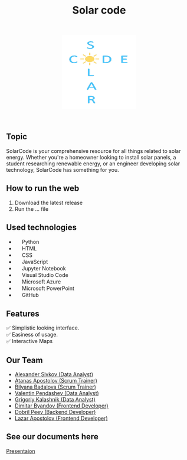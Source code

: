 <h1 align="center" > Solar code</h1>
<br>
<p align="center">
<img src="logo.png" alt="logo" height="200" width="200">
</p>
 
<br>
 
## Topic
SolarCode is your comprehensive resource for all things related to solar energy. Whether you're a homeowner looking to install solar panels, a student researching renewable energy, or an engineer developing solar technology, SolarCode has something for you.
 
## How to run the web
<ol>
<li> Download the latest release </li>
<li> Run the ... file </li>
</ol>

## Used technologies
- <img src="https://encrypted-tbn0.gstatic.com/images?q=tbn:ANd9GcTOLTSWvOXpnFCGXpLFVJY3xJoX2cmibudYFBtz2MGRrrlY0GUbg3uw7KuhbhAKy83A_F0&usqp=CAU" width="15" height="15"> Python <br>
- <img src="https://upload.wikimedia.org/wikipedia/commons/thumb/6/61/HTML5_logo_and_wordmark.svg/180px-HTML5_logo_and_wordmark.svg.png" width="15" height="15"> HTML<br>
- <img src="https://upload.wikimedia.org/wikipedia/commons/thumb/d/d5/CSS3_logo_and_wordmark.svg/800px-CSS3_logo_and_wordmark.svg.png" width="15" height="15"> CSS <br>
- <img src="https://quintagroup.com/cms/js/js-image/javascript-logo.png" width="15" height="15"> JavaScript <br>
- <img src="https://upload.wikimedia.org/wikipedia/commons/thumb/3/38/Jupyter_logo.svg/1200px-Jupyter_logo.svg.png" width="15" height="15"> Jupyter Notebook <br>
- <img src="https://upload.wikimedia.org/wikipedia/commons/thumb/9/9a/Visual_Studio_Code_1.35_icon.svg/2048px-Visual_Studio_Code_1.35_icon.svg.png" width="15" height="15"> Visual Studio Code <br>
- <img src="https://upload.wikimedia.org/wikipedia/commons/thumb/f/fa/Microsoft_Azure.svg/225px-Microsoft_Azure.svg.png" width="15" height="15"> Microsoft Azure<br>
- <img src="https://upload.wikimedia.org/wikipedia/commons/thumb/0/0d/Microsoft_Office_PowerPoint_%282019%E2%80%93present%29.svg/640px-Microsoft_Office_PowerPoint_%282019%E2%80%93present%29.svg.png" width="15" height="15"> Microsoft PowerPoint <br>
- <img src="https://upload.wikimedia.org/wikipedia/commons/thumb/c/c2/GitHub_Invertocat_Logo.svg/300px-GitHub_Invertocat_Logo.svg.png" width="15" height="15"> GitHub <br>
 
## Features
✅ Simplistic looking interface. <br>
✅ Easiness of usage. <br>
✅ Interactive Maps<br>
 
## Our Team
- <a href="https://github.com/ATSivkov21"> Alexander Sivkov (Data Analyst) </a><br>
- <a href="https://github.com/ATApostolov21"> Atanas Apostolov (Scrum Trainer)</a> <br>
- <a href="https://github.com/BSBadalova21"> Bilyana Badalova (Scrum Trainer) </a><br>
- <a href="https://github.com/VBPendashev21"> Valentin Pendashev (Data Analyst)</a> <br>
- <a href="https://github.com/GEKalashnik21"> Grigoriy Kalashnik (Data Analyst) </a><br>
- <a href="https://github.com/DKByandov21"> Dimitar Byandov (Frontend Developer)</a> <br>
- <a href="https://github.com/DDPeev21"> Dobril Peev (Backend Developer) </a><br>
- <a href="https://github.com/LPApostolov21"> Lazar Apostolov (Frontend Developer)</a> <br>
## See our documents here
 [Presentaion](https://github.com/codingburgas/2324-10-volt-ai-solarcode/volt/docs/Presentation.pptx)  
 
##